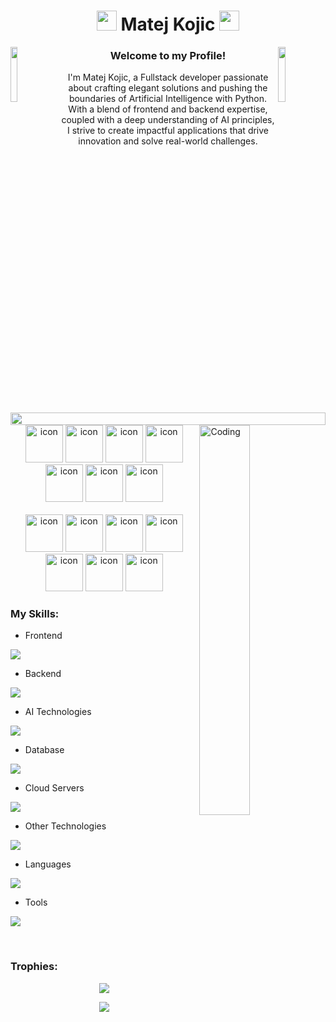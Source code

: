 <h1 align="center">
  <img src="https://media.giphy.com/media/hvRJCLFzcasrR4ia7z/giphy.gif" width="32">
    Matej Kojic
  <img src="https://media.giphy.com/media/hvRJCLFzcasrR4ia7z/giphy.gif" width="32">
</h1>

<img align="left" src="https://user-images.githubusercontent.com/65187002/144930161-2f783401-8d27-4fdf-a2f7-cc0ba32f1f1f.gif" width="15%" style="display:inline;">
<img align="right" src="https://user-images.githubusercontent.com/65187002/144930161-2f783401-8d27-4fdf-a2f7-cc0ba32f1f1f.gif" width="15%" style="display:inline;">

<h3 align="center">Welcome to my Profile!</h3>
<p align="center">
  I'm Matej Kojic, a Fullstack developer passionate about crafting elegant solutions and pushing the boundaries of Artificial Intelligence with Python.<br />
  With a blend of frontend and backend expertise, coupled with a deep understanding of AI principles, <br/>
  I strive to create impactful applications that drive innovation and solve real-world challenges.
</p>

<img src="https://i.imgur.com/dBaSKWF.gif" height="20" width="100%">

<img align="right" width="40%" alt="Coding" src="https://raw.githubusercontent.com/abhisheknaiidu/abhisheknaiidu/master/code.gif">

<div align="center">
  <img src="https://techstack-generator.vercel.app/react-icon.svg" alt="icon" width="60" height="60" />
  <img src="https://techstack-generator.vercel.app/python-icon.svg" alt="icon" width="60" height="60" />
  <img src="https://techstack-generator.vercel.app/ts-icon.svg" alt="icon" width="60" height="60" />
  <img src="https://techstack-generator.vercel.app/js-icon.svg" alt="icon"width="60" height="60" />
  <img src="https://techstack-generator.vercel.app/redux-icon.svg" alt="icon" width="60" height="60" />
  <img src="https://techstack-generator.vercel.app/mysql-icon.svg" alt="icon" width="60" height="60" />
  <img src="https://techstack-generator.vercel.app/aws-icon.svg" alt="icon" width="60" height="60" />
</div>

<br>

<div align="center">
  <img src="https://techstack-generator.vercel.app/restapi-icon.svg" alt="icon" width="60" height="60" />
  <img src="https://techstack-generator.vercel.app/docker-icon.svg" alt="icon" width="60" height="60" />
  <img src="https://techstack-generator.vercel.app/nginx-icon.svg" alt="icon" width="60" height="60" />
  <img src="https://techstack-generator.vercel.app/github-icon.svg" alt="icon" width="60" height="60" />
  <img src="https://techstack-generator.vercel.app/sass-icon.svg" alt="icon" width="60" height="60" />
  <img src="https://techstack-generator.vercel.app/java-icon.svg" alt="icon" width="60" height="60" />
  <img src="https://techstack-generator.vercel.app/graphql-icon.svg" alt="icon" width="60" height="60" />
</div>
 
<h3 align="left">My Skills:</h3>

- Frontend
<p align="left">
  <a href="https://skillicons.dev">
    <img src="https://skillicons.dev/icons?i=react,angular,vuejs,nextjs,redux,materialui,tailwind,bootstrap,d3,threejs,sass" />
  </a>
</p>

- Backend
<p align="left">
  <a href="https://skillicons.dev">
    <img src="https://skillicons.dev/icons?i=nodejs,nestjs,express,py,php,laravel,django,dotnet,flask,fastapi,graphql,sass,selenium" />
  </a>
</p>

- AI Technologies
<p align="left">
  <a href="https://skillicons.dev">
    <img src="https://skillicons.dev/icons?i=ai,aiscript,bots" />
  </a>
</p>

- Database
<p align="left">
  <a href="https://skillicons.dev">
    <img src="https://skillicons.dev/icons?i=mongodb,mysql,postgresql,elasticsearch,sequelize" />
  </a>
</p>

- Cloud Servers
<p align="left">
  <a href="https://skillicons.dev">
    <img src="https://skillicons.dev/icons?i=azure,aws,gcp,nginx,firebase,cloudflare,vercel" />
  </a>
</p>

- Other Technologies
<p align="left">
  <a href="https://skillicons.dev">
    <img src="https://skillicons.dev/icons?i=webflow,electron,heroku,opencv,solidity,wordpress,anaconda,html,css,ts,js,jquery" />
  </a>
</p>

- Languages
<p align="left">
  <a href="https://skillicons.dev">
    <img src="https://skillicons.dev/icons?i=c,cpp,cs,java,go,kotlin" />
  </a>
</p>

- Tools
<p align="left">
  <a href="https://skillicons.dev">
    <img src="https://skillicons.dev/icons?i=atom,git,github,gitlab,docker,vscode,postman,ubuntu,linux,phpstorm,eclipse" />
  </a>
</p>

<br/>

<h3 align="left">Trophies:</h3>

<p align="center">
  <img src="https://github-profile-trophy.vercel.app/?username=vaskovicdejan&column=8&theme=onedark"/>
</p>

<p align = "center">
  <img src = "https://github-readme-stats.vercel.app/api/top-langs/?username=vaskovicdejan&langs_count=10&layout=compact&theme=tokyonight&include_all_commits=true&line_height=30">
</p>
